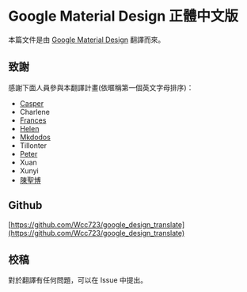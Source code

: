 # Google Material Design 正體中文版

本篇文件是由 [Google Material Design](http://www.google.com/design/spec/material-design/introduction.html) 翻譯而來。

## 致謝

感謝下面人員參與本翻譯計畫(依暱稱第一個英文字母排序)：

- [Casper](http://wcc723.github.io/)
- Charlene
- [Frances](https://www.facebook.com/Francishuang1224)
- [Helen](http://weijutu.blogspot.tw/)
- [Mkdodos](https://www.facebook.com/mkdodos)
- Tillonter
- [Peter](https://www.facebook.com/viator75)
- Xuan
- Xunyi
- [陳聖博](https://www.facebook.com/Shengbo.Arthur.Chen)

## Github

[https://github.com/Wcc723/google_design_translate](https://github.com/Wcc723/google_design_translate)

## 校稿

對於翻譯有任何問題，可以在 Issue 中提出。
